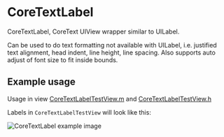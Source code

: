 CoreTextLabel
=============

CoreTextLabel, CoreText UIView wrapper similar to UILabel.

Can be used to do text formatting not available with UILabel, i.e.
justified text alignment, head indent, line height, line spacing.
Also supports auto adjust of font size to fit inside bounds.

Example usage
-------------

Usage in view 
[CoreTextLabelTestView.m](/wader/ios-misc/blob/master/CoreTextLabel/CoreTextLabelTestView.m)
and
[CoreTextLabelTestView.h](/wader/ios-misc/blob/master/CoreTextLabel/CoreTextLabelTestView.h)

Labels in `CoreTextLabelTestView` will look like this:

![CoreTextLabel example image](/wader/ios-misc/raw/master/CoreTextLabel/CoreTextLabelExample.png)
